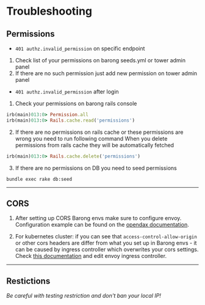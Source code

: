 # Troubleshooting
## Permissions
- `401 authz.invalid_permission` on specific endpoint
1. Check list of your permissions on barong seeds.yml or tower admin panel
2. If there are no such permission just add new permission on tower admin panel

- `401 authz.invalid_permission` after login
1. Check your permissions on barong rails console
```ruby
irb(main)013:0> Permission.all
irb(main)013:0> Rails.cache.read('permissions')
```
2. If there are no permissions on rails cache or these permissions are wrong you need to run following command
When you delete permissions from rails cache they will be automatically fetched
```ruby
irb(main)013:0> Rails.cache.delete('permissions')
```
3. If there are no permissions on DB you need to seed permissions
```
bundle exec rake db:seed
```
***
## CORS

1. After setting up CORS Barong envs make sure to configure envoy.
Configuration example can be found on the [opendax documentation](https://github.com/openware/opendax/#using-an-opendax-deployment-for-local-frontend-development).

2. For kubernetes cluster: if you can see that `access-control-allow-origin` or other cors headers are differ from what you set up in Barong envs - it can be caused by ingress controller which overwrites your cors settings. Check [this documentation](https://kubernetes.github.io/ingress-nginx/user-guide/nginx-configuration/annotations/#enable-cors) and edit envoy ingress controller.
***
## Restictions
*Be careful with testing restriction and don't ban your local IP!*